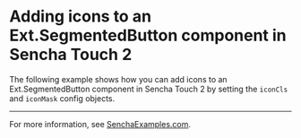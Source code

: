 # Adding icons to an Ext.SegmentedButton component in Sencha Touch 2 #

The following example shows how you can add icons to an Ext.SegmentedButton component in Sencha Touch 2 by setting the `iconCls` and `iconMask` config objects.

---

For more information, see [SenchaExamples.com](http://senchaexamples.com/2012/03/05/adding-icons-to-an-ext-segmentedbutton-component-in-sencha-touch-2/).
